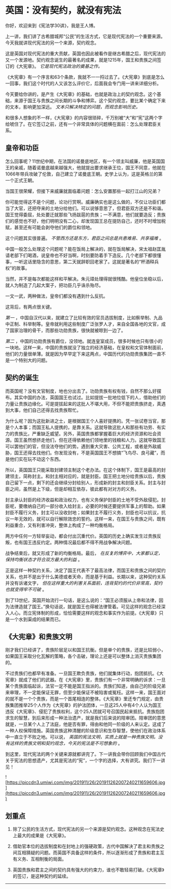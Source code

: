 # 英国：没有契约，就没有宪法

你好，欢迎来到《宪法学30讲》，我是王人博。

上一讲，我们讲了古希腊城邦“公民”的生活方式，它是现代宪法的一个重要来源。今天我就讲现代宪法的另一个来源，契约观念。

这是英国对现代宪法的重大贡献，英国也因此被看作是继古希腊之后，现代宪法的又一个发源地。契约观念诞生的最著名的成果，就是1215年，国王和贵族之间签订的《大宪章》。 *它是现代宪法政治的奠基之作。*

《大宪章》有一个序言和63个条款，我就不一一捋过去了。《大宪章》到底是怎么一回事，我们这个时代的人又该怎么评价它，后面我会专门用一讲来详细分析。

今天要给你讲的，是产生《大宪章》的基础，也就是政治上的契约观念。这个基础，来源于国王与贵族之间长期的斗争和博弈。这个契约观念，要比某个确定下来的文本，影响更加深远。 *文本只解决特定的问题，而观念影响历史。*

和很多人想象的不一样，《大宪章》的内容很琐碎，千万别被“大”和“宪”这两个字给唬住了。在它签订之前，还有一个非常具体的问题横在面前：怎么处理君臣关系。

## 皇帝和功臣

怎么回事呢？11世纪中期，在法国的诺曼底地区，有一个领主叫威廉，他是英国国王的亲戚，随着诺曼底越来越强大，他就提出要求继承王位，国王不同意，他就在1066年带兵攻破了伦敦，自己建立了诺曼底王朝。史学上认为，这是英格兰的第一个正式王朝。

当国王很荣耀，但接下来威廉就面临着问题：怎么安置那些一起打江山的兄弟？

你可能觉得这不是个问题，论功行赏啊。威廉确实也是这么做的，不仅让功臣们都当了大官，还把夺来的土地分给他们。可以说够意思了，但君臣双方还是不和谐。国王觉得委屈，处处要迁就那些飞扬跋扈的贵族；一不满意，他们就要造反；贵族们的感觉也不好，他们明明没有二心，却发现国王总在提防自己，还时不时增加税赋，甚至还有可能会剥夺他们的爵位和领地。

这个问题其实很普遍。 *不管西方还是东方，君臣之间总是共患难易、共享福难* 。

中国一般怎么处理这个问题呢？能在饭局上解决的，就在饭局解决，宋太祖赵匡胤请老部下们喝酒，说皇帝也不好当啊，时刻要防着手下造反。几个老部下都很懂事，一听这话里隐含的意思，第二天就辞职回老家了。这就是著名的“杯酒释兵权”的故事。

当然，并不是每次都能这样和平解决。朱元璋处理得就很残酷。他皇位坐稳以后，就人为制造了几起大案子，把功臣几乎诛杀殆尽。

一文一武，两种做法，皇帝们都没有遇到什么反抗。

这背后，有两点很关键。

 *第一* ，中国自汉代以来，就建立了比较有效的官员选拔制度，比如察举制、九品中正制、科举制等。皇帝就利用这些制度广泛张罗人才，来自全国各地的文官，成了国家治理的骨干，而那些功勋贵族，很快就被晾到一边了。

 *第二* ，中国的功勋贵族有爵位，没领地。就连皇室成员，很多时候也只有很小的一块地。这样一来，中国的贵族就没了独立的经济基础，在皇权和文官体制面前，他们的力量很单薄。就是因为早早定下来这两点，中国历代的功勋贵族集团一直不是一个特别大的问题。

## 契约的诞生

而英国呢？没有文官制度，地也分出去了。功勋贵族有权有钱，自然不那么好摆布。其实中国的办法，英国国王也试过。比如提拔一批地位低下的人，借助他们的力量让贵族边缘化。可是提拔起来的这批人不堪大用，不但不能把贵族挤走，真遇到大事，他们自己还得去找贵族帮忙。

为什么呢？因为这批新进之士，是根据国王个人喜好提携的。凭一张试卷当官，那是个人本事；而国王私人提携的，是靠关系。这就导致这批人和那些有功劳、有实力的贵族比，严重缺乏威望。另外，英国贵族都掌握着巨大的经济资源和社会资源。国王虽然想挤走他们，但在还得依赖他们领地里的钱粮和人力。这就导致国王可以罢他们的官，但没法夺他们的势。遇到重大灾害、公共工程，或者是外敌威胁，国王还得去找他们。你发现没有，不是英国国王不想搞“飞鸟尽、良弓藏”，而是他们实在玩不动这个东西。

所以，英国国王只能采取封建领主制这个老办法。在这个体制下，国王是最高的封建领主，简称封主。和封主相对应的，就是封臣。国王把土地分给贵族以后，贵族自己留下一点，剩下的还会继续分封给别人，形成新的封主和封臣关系。封主与封臣之间，虽然是上下级，但是却相互依存，彼此都有对对方的义务。

封主承认封臣的经济收益和政治权力，也有义务保护封臣的土地不受外敌侵犯。封臣呢，要缴纳自己的一部分收入给封主，必要的时候还要提供军事上的帮助。如果封臣不履行义务，封主可以没收封地；如果封主不履行义务，封臣也可以抗议，抗议一年无效的，就可以自行解除效忠的誓约。这样一来，在国王与贵族之间，既有利益重合，又有利害冲突，整体上构成了一种均衡格局。

两方中任何一方轻举妄动，都会付出沉重代价。英国的历史上确实发生过贵族反叛，也有国王违反约定。两种情况最后都不得不用战争解决问题。

战争结束后，就又形成了新的均衡格局。最后， *在反复的博弈中，大家都认定，保持均衡状态才符合双方最大的利益* 。

正是这样一种契约关系，决定了国王代表不了最高法律，而国王和贵族之间的契约关系，也并不是出于什么美德或者天命，而是基于利益。长期以来，这种契约关系并没有诉诸文字， *但在这样重大的利害关系面前，违背契约的代价非常高，契约也就变得牢不可破* 。

到了13世纪，英国开始流行一句话，是这么说的：“国王必须服从上帝和法律，因为法律造就了国王。”换句话说，就是国王也得被法律管着。可见这样的观念已经深入人心。而立宪体制的形成，恰恰需要这样的观念和事实作为前提。《大宪章》只是一个水到渠成的结果而已。

## 《大宪章》和贵族文明

刚才我们已经讲了，贵族阶层足以和国王抗衡。但是单个的贵族，还是比较弱小，如果国王采取分化瓦解的策略，各个击破，理论上还是可以整体上消灭贵族集团的。

不过贵族们也都早有准备。一旦国王欺负贵族，他们就集体行动，抱团抵抗。《大宪章》就成了他们的武器。在《大宪章》里，贵族们有一个非常明确的诉求：一旦某个贵族面临起诉，法官一定不能是国王指派的。贵族们知道，由自己的阶级兄弟来审理，不一定能保证无罪，但至少能保证不被陷害或冤枉。这样一来，国王面对的就不是一个个贵族，而是一个首尾相连的整体。《大宪章》里还专门规定，由贵族集团推举25个人作为《大宪章》的护法团体，一旦这25人中有4个人认为国王违反《大宪章》、侵犯了贵族权利，这个25人团就可号召国民起来抵抗。贵族抱团求生的智慧，到后来形成一种法治遗产，就是我们后来说的陪审团。陪审团的意思就是，一旦某个人上了法庭，他是否有罪，得由和他同一阶级的人来认定。这成了一种人权保障措施。英国贵族这种清醒的阶级意识和生存智慧，使他们在政治体系中一直立于不败之地。可以说， *英国的宪法文明，实质上就是一种贵族文明。没有这样的贵族文明和契约观念，今天的宪法是不可想象的* 。

到这里，现代宪法的两个关键来源就都讲完了。下一讲我会带你回顾我们中国古代关于宪法的思想遗产，尤其是宪法的“宪”，一个字的选择，大有讲究。我们下一讲见！

![https://piccdn3.umiwi.com/img/201911/26/201911262007240211659606.jpg](https://piccdn3.umiwi.com/img/201911/26/201911262007240211659606.jpg)

## 划重点

1. 除了公民的生活方式，现代宪法的另一个来源是契约观念。这种观念在宪法史上最大的成果是《大宪章》。

2. 借助官本位的选拔制度和在封地上的强硬政策，古代中国解决了君主和贵族之间互相猜疑的问题。而英国不具备这样的条件，所以逐渐形成了贵族和君主互有义务、互相制衡的局面。

3. 英国贵族和君主之间的契约具有强大的约束力，谁也不敢轻易打破。《大宪章》的签订，是这种契约的延续。


---
